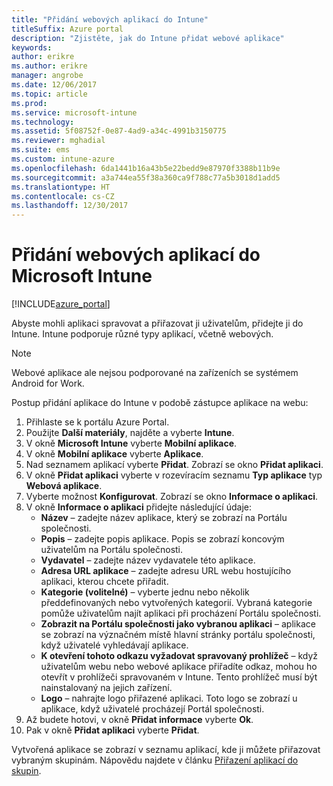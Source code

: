 ```yaml
---
title: "Přidání webových aplikací do Intune"
titleSuffix: Azure portal
description: "Zjistěte, jak do Intune přidat webové aplikace"
keywords: 
author: erikre
ms.author: erikre
manager: angrobe
ms.date: 12/06/2017
ms.topic: article
ms.prod: 
ms.service: microsoft-intune
ms.technology: 
ms.assetid: 5f08752f-0e87-4ad9-a34c-4991b3150775
ms.reviewer: mghadial
ms.suite: ems
ms.custom: intune-azure
ms.openlocfilehash: 6da1441b16a43b5e22bedd9e87970f3388b11b9e
ms.sourcegitcommit: a3a744ea55f38a360ca9f788c77a5b3018d1add5
ms.translationtype: HT
ms.contentlocale: cs-CZ
ms.lasthandoff: 12/30/2017
---
```

# <a name="how-to-add-web-apps-to-microsoft-intune"></a>Přidání webových aplikací do Microsoft Intune

[!INCLUDE[azure_portal](./includes/azure_portal.md)]

Abyste mohli aplikaci spravovat a přiřazovat ji uživatelům, přidejte ji do Intune. Intune podporuje různé typy aplikací, včetně webových.

> [!Note]
> Webové aplikace ale nejsou podporované na zařízeních se systémem Android for Work.

Postup přidání aplikace do Intune v podobě zástupce aplikace na webu:

1. Přihlaste se k portálu Azure Portal.
2. Použijte **Další materiály**, najděte a vyberte **Intune**.
3. V okně **Microsoft Intune** vyberte **Mobilní aplikace**.
4. V okně **Mobilní aplikace** vyberte **Aplikace**.
5. Nad seznamem aplikací vyberte **Přidat**. Zobrazí se okno **Přidat aplikaci**.
6. V okně **Přidat aplikaci** vyberte v rozevíracím seznamu **Typ aplikace** typ **Webová aplikace**.
7. Vyberte možnost **Konfigurovat**. Zobrazí se okno **Informace o aplikaci**.
8. V okně **Informace o aplikaci** přidejte následující údaje:
    - **Název** – zadejte název aplikace, který se zobrazí na Portálu společnosti.
    - **Popis** – zadejte popis aplikace. Popis se zobrazí koncovým uživatelům na Portálu společnosti.
    - **Vydavatel** – zadejte název vydavatele této aplikace.
    - **Adresa URL aplikace** – zadejte adresu URL webu hostujícího aplikaci, kterou chcete přiřadit.
    - **Kategorie (volitelné)** – vyberte jednu nebo několik předdefinovaných nebo vytvořených kategorií. Vybraná kategorie pomůže uživatelům najít aplikaci při procházení Portálu společnosti.
    - **Zobrazit na Portálu společnosti jako vybranou aplikaci** – aplikace se zobrazí na význačném místě hlavní stránky portálu společnosti, když uživatelé vyhledávají aplikace.
    - **K otevření tohoto odkazu vyžadovat spravovaný prohlížeč** – když uživatelům webu nebo webové aplikace přiřadíte odkaz, mohou ho otevřít v prohlížeči spravovaném v Intune. Tento prohlížeč musí být nainstalovaný na jejich zařízení.
    - **Logo** – nahrajte logo přiřazené aplikaci. Toto logo se zobrazí u aplikace, když uživatelé procházejí Portál společnosti.
9. Až budete hotovi, v okně **Přidat informace** vyberte **Ok**.
10. Pak v okně **Přidat aplikaci** vyberte **Přidat**.

Vytvořená aplikace se zobrazí v seznamu aplikací, kde ji můžete přiřazovat vybraným skupinám. Nápovědu najdete v článku [Přiřazení aplikací do skupin](apps-deploy.md).